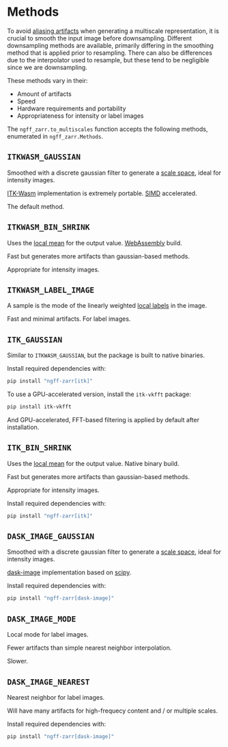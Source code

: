 # Methods

To avoid [aliasing artifacts] when generating a multiscale representation, it is
crucial to smooth the input image before downsampling. Different downsampling
methods are available, primarily differing in the smoothing method that is
applied prior to resampling. There can also be differences due to the
interpolator used to resample, but these tend to be negligible since we are
downsampling.

These methods vary in their:

- Amount of artifacts
- Speed
- Hardware requirements and portability
- Appropriateness for intensity or label images

The `ngff_zarr.to_multiscales` function accepts the following methods,
enumerated in `ngff_zarr.Methods`.

## `ITKWASM_GAUSSIAN`

Smoothed with a discrete gaussian filter to generate a [scale space], ideal for
intensity images.

[ITK-Wasm] implementation is extremely portable. [SIMD] accelerated.

The default method.

## `ITKWASM_BIN_SHRINK`

Uses the [local mean] for the output value. [WebAssembly] build.

Fast but generates more artifacts than gaussian-based methods.

Appropriate for intensity images.

## `ITKWASM_LABEL_IMAGE`

A sample is the mode of the linearly weighted [local labels] in the image.

Fast and minimal artifacts. For label images.

## `ITK_GAUSSIAN`

Similar to `ITKWASM_GAUSSIAN`, but the package is built to native binaries.

Install required dependencies with:

```sh
pip install "ngff-zarr[itk]"
```

To use a GPU-accelerated version, install the `itk-vkfft` package:

```sh
pip install itk-vkfft
```

And GPU-accelerated, FFT-based filtering is applied by default after installation.

## `ITK_BIN_SHRINK`

Uses the [local mean] for the output value. Native binary build.

Fast but generates more artifacts than gaussian-based methods.

Appropriate for intensity images.

Install required dependencies with:

```sh
pip install "ngff-zarr[itk]"
```

## `DASK_IMAGE_GAUSSIAN`

Smoothed with a discrete gaussian filter to generate a [scale space], ideal for
intensity images.

[dask-image] implementation based on [scipy].

Install required dependencies with:

```sh
pip install "ngff-zarr[dask-image]"
```

## `DASK_IMAGE_MODE`

Local mode for label images.

Fewer artifacts than simple nearest neighbor interpolation.

Slower.

## `DASK_IMAGE_NEAREST`

Nearest neighbor for label images.

Will have many artifacts for high-frequecy content and / or multiple scales.

Install required dependencies with:

```sh
pip install "ngff-zarr[dask-image]"
```


[aliasing artifacts]:
  https://en.wikipedia.org/wiki/Nyquist%E2%80%93Shannon_sampling_theorem
[dask-image]: https://image.dask.org/
[ITK-Wasm]: https://wasm.itk.orghttps://image.dask.org/
[local mean]: https://doi.org/10.54294/p39qox
[local labels]: https://doi.org/10.54294/nr6iii
[SIMD]: https://en.wikipedia.org/wiki/Single_instruction,_multiple_data
[scale space]: https://en.wikipedia.org/wiki/Scale_space
[scipy]: https://scipy.org/
[WebAssembly]: https://webassembly.org/
